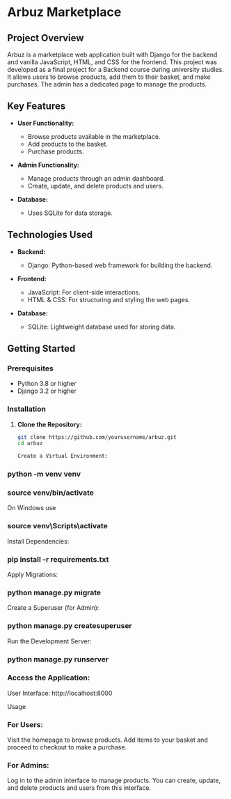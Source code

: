 # Arbuz Marketplace

## Project Overview

Arbuz is a marketplace web application built with Django for the backend and vanilla JavaScript, HTML, and CSS for the frontend. This project was developed as a final project for a Backend course during university studies. It allows users to browse products, add them to their basket, and make purchases. The admin has a dedicated page to manage the products.

## Key Features

- **User Functionality:**
  - Browse products available in the marketplace.
  - Add products to the basket.
  - Purchase products.

- **Admin Functionality:**
  - Manage products through an admin dashboard.
  - Create, update, and delete products and users.

- **Database:**
  - Uses SQLite for data storage.

## Technologies Used

- **Backend:**
  - Django: Python-based web framework for building the backend.
  
- **Frontend:**
  - JavaScript: For client-side interactions.
  - HTML & CSS: For structuring and styling the web pages.
  
- **Database:**
  - SQLite: Lightweight database used for storing data.

## Getting Started

### Prerequisites

- Python 3.8 or higher
- Django 3.2 or higher

### Installation

1. **Clone the Repository:**
   ```bash
   git clone https://github.com/yourusername/arbuz.git
   cd arbuz

   Create a Virtual Environment:

### python -m venv venv
### source venv/bin/activate 
On Windows use 
### source venv\Scripts\activate

Install Dependencies:
### pip install -r requirements.txt

Apply Migrations:
### python manage.py migrate

Create a Superuser (for Admin):
### python manage.py createsuperuser

Run the Development Server:
### python manage.py runserver

### Access the Application:
User Interface: http://localhost:8000

Usage
### For Users:
Visit the homepage to browse products.
Add items to your basket and proceed to checkout to make a purchase.

### For Admins:
Log in to the admin interface to manage products.
You can create, update, and delete products and users from this interface.

